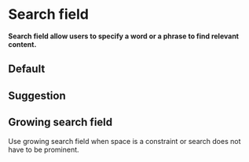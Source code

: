 # Search field

**Search field allow users to specify a word or a phrase to find relevant content.**

## Default

<demo-block component="search-field" partial="search"></demo-block>

## Suggestion

<demo-block component="search-field" partial="suggestion"></demo-block>

## Growing search field

Use growing search field when space is a constraint or search does not have to be prominent.

<demo-block component="search-field" partial="growing"></demo-block>
